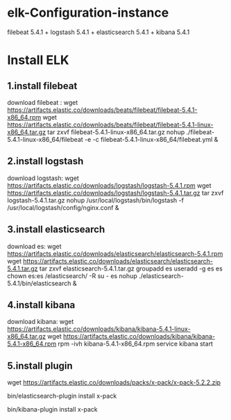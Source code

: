 # elk-Configuration-instance

 filebeat 5.4.1 + logstash 5.4.1 + elasticsearch 5.4.1 + kibana 5.4.1
 
 # Install ELK
 
 ## 1.install filebeat
 
 download filebeat :
 wget https://artifacts.elastic.co/downloads/beats/filebeat/filebeat-5.4.1-x86_64.rpm
 wget https://artifacts.elastic.co/downloads/beats/filebeat/filebeat-5.4.1-linux-x86_64.tar.gz 
 tar zxvf filebeat-5.4.1-linux-x86_64.tar.gz
 nohup ./filebeat-5.4.1-linux-x86_64/filebeat -e -c filebeat-5.4.1-linux-x86_64/filebeat.yml &
  
 ## 2.install logstash
 
 download logstash:
 wget https://artifacts.elastic.co/downloads/logstash/logstash-5.4.1.rpm
 wget https://artifacts.elastic.co/downloads/logstash/logstash-5.4.1.tar.gz
 tar zxvf logstash-5.4.1.tar.gz
 nohup /usr/local/logstash/bin/logstash -f /usr/local/logstash/config/nginx.conf &
 

 ## 3.install elasticsearch
 
 download es:
 wget https://artifacts.elastic.co/downloads/elasticsearch/elasticsearch-5.4.1.rpm
 wget https://artifacts.elastic.co/downloads/elasticsearch/elasticsearch-5.4.1.tar.gz
 tar zxvf elasticsearch-5.4.1.tar.gz
 groupadd es
 useradd -g es es
 chown es:es /elasticsearch/ -R
 su - es 
 nohup ./elasticsearch-5.4.1/bin/elasticsearch &
 
  ## 4.install kibana
  
  download kibana:
  wget https://artifacts.elastic.co/downloads/kibana/kibana-5.4.1-linux-x86_64.tar.gz
  wget https://artifacts.elastic.co/downloads/kibana/kibana-5.4.1-x86_64.rpm
  rpm -ivh kibana-5.4.1-x86_64.rpm
  service kibana start
 
## 5.install plugin

wget https://artifacts.elastic.co/downloads/packs/x-pack/x-pack-5.2.2.zip

bin/elasticsearch-plugin install x-pack

bin/kibana-plugin install x-pack

